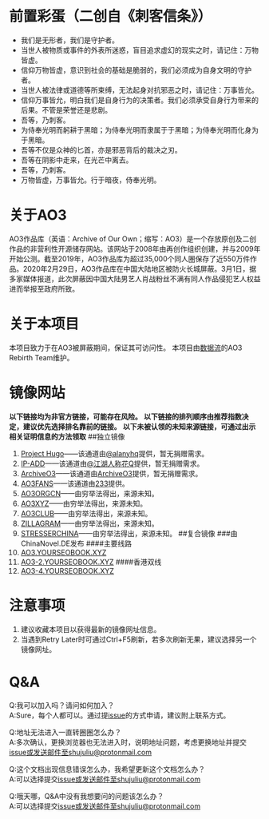 # 前置彩蛋（二创自《刺客信条》）
* 我们是无形者，我们是守护者。
* 当世人被物质或事件的外表所迷惑，盲目追求虚幻的现实之时，请记住：万物皆虚。
* 信仰万物皆虚，意识到社会的基础是脆弱的，我们必须成为自身文明的守护者。
* 当世人被法律或道德等所束缚，无法起身对抗邪恶之时，请记住：万事皆允。
* 信仰万事皆允，明白我们是自身行为的决策者。我们必须承受自身行为带来的后果。不管是荣誉还是悲剧。
* 吾等，乃刺客。
* 为侍奉光明而躬耕于黑暗；为侍奉光明而隶属于于黑暗；为侍奉光明而化身为于黑暗。
* 吾等不仅是众神的匕首，亦是邪恶背后的裁决之刃。
* 吾等在阴影中走来，在光芒中离去。
* 吾等，乃刺客。
* 万物皆虚，万事皆允。行于暗夜，侍奉光明。

# 关于AO3
AO3作品库（英语：Archive of Our Own；缩写：AO3）是一个存放原创及二创作品的非营利性开源储存网站。该网站于2008年由再创作组织创建，并与2009年开始公测。截至2019年，AO3作品库为超过35,000个同人圈保存了近550万件作品。2020年2月29日，AO3作品库在中国大陆地区被防火长城屏蔽。3月1日，据多家媒体报道，此次屏蔽因中国大陆男艺人肖战粉丝不满有同人作品侵犯艺人权益进而举报至政府所致。

# 关于本项目
本项目致力于在AO3被屏蔽期间，保证其可访问性。
本项目由[数据流](https://github.com/orgs/shujuliu)的AO3 Rebirth Team维护。

# 镜像网站
**以下链接均为非官方链接，可能存在风险。**
**以下链接的排列顺序由推荐指数决定，建议优先选择排名靠前的链接。**
**以下未被认领的未知来源链接，可通过出示相关证明信息的方法领取**
##独立镜像
1. [Project Hugo](https://www.projecthugo.top/)——该通道由[@alanyhq](https://weibo.com/yhq20050916)提供，暂无捐赠需求。
2. [IP-ADD](http://154.213.21.125/)——该通道由[@江湖人称花Q](https://weibo.com/577117541)提供，暂无捐赠需求。
3. [ArchiveO3](https://archiveo3.xyz/)——该通道由[ArchiveO3](mailto:ao3_goon_cn@protonmail.com)提供，暂无捐赠需求。
4. [AO3FANS](https://ao3fan.com/)——该通道由[233](https://github.com/233boy)提供。
5. [AO3ORGCN](https://ao3.org.cn/)——由穷举法得出，来源未知。
6. [AO3XYZ](https://archiveofourown.xyz/)——由穷举法得出，来源未知。
7. [AO3CLUB](https://archiveofourown.club/)——由穷举法得出，来源未知。
8. [ZILLAGRAM](http://zillagram.net/)——由穷举法得出，来源未知。
9. [STRESSERCHINA](http://stresserchina.com/)——由穷举法得出，来源未知。
##复合镜像
###由ChinaNovel.DE发布
####主要线路
1. [AO3.YOURSEOBOOK.XYZ](https://ao3.yourseobook.xyz/)
2. [AO3-2.YOURSEOBOOK.XYZ](https://ao3-2.yourseobook.xyz/)
####香港双线
1. [AO3-4.YOURSEOBOOK.XYZ](https://ao3-4.yourseobook.xyz/)

# 注意事项
1. 建议收藏本项目以获得最新的镜像网址信息。
2. 当遇到Retry Later时可通过Ctrl+F5刷新，若多次刷新无果，建议选择另一个镜像网址。

# Q&A
Q:我可以加入吗？请问如何加入？     
A:Sure，每个人都可以。通过提[issue](https://github.com/shujuliu/AO3-Mirror-Site/issues)的方式申请，建议附上联系方式。

Q:地址无法进入一直转圈圈怎么办？     
A:多次确认，更换浏览器也无法进入时，说明地址问题，考虑更换地址并提交[issue](https://github.com/shujuliu/AO3-Mirror-Site/issues)或发送邮件至shujuliu@protonmail.com

Q:这个文档出现信息错误怎么办，我希望更新这个文档怎么办？     
A:可以选择提交[issue](https://github.com/shujuliu/AO3-Mirror-Site/issues)或发送邮件至shujuliu@protonmail.com

Q:哦天哪，Q&A中没有我想要问的问题该怎么办？     
A:可以选择提交[issue](https://github.com/shujuliu/AO3-Mirror-Site/issues)或发送邮件至shujuliu@protonmail.com






